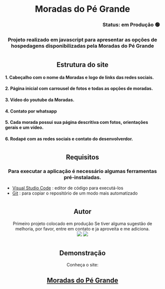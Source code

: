 # <div align="center"> Moradas do Pé Grande </div>
### <div align="right">Status: em Produção 🟢 </div>

### <div align="center">Projeto realizado em javascript para apresentar as opções de hospedagens disponibilizadas pela Moradas do Pé Grande</div>
#

## <div align="center">Estrutura do site<div>

#### 1. Cabeçalho com o nome da Moradas e logo de links das redes sociais.
#### 2. Página inicial com carrousel de fotos e todas as opções de moradas.
#### 3. Vídeo do youtube da Moradas.
#### 4. Contato por whatsapp
#### 5. Cada morada possui sua página descritiva com fotos, orientações gerais e um vídeo.
#### 6. Rodapé com as redes sociais e contato do desenvolverdor.
#

## <div align="center">Requisitos</div>
### <div align="center"> Para executar a aplicação é necessário algumas ferramentas pré-instaladas.</div>

* [Visual Studio Code](https://code.visualstudio.com/) : editor de código para executá-los
* [Git](https://git-scm.com) : para copiar o repositório de um modo mais automatizado

#

## <div align="center">Autor</div>
<div align="center">Primeiro projeto colocado em produção
Se tiver alguma sugestão de melhoria, por favor, entre em contato e ja aproveita e me adiciona.<br>
<a href="https://www.linkedin.com/in/renan-veronez-drechsler-54a4801a3/" target="_blank"><img src="https://img.shields.io/badge/-LinkedIn-%230077B5?style=for-the-badge&logo=linkedin&logoColor=white"></a> 
<a href="https://app.rocketseat.com.br/me/renan-veronez-drechsler-05266" target="_blank"><img src="https://img.shields.io/badge/-Rocketseat-000?style=for-the-badge&logo=rocketseat&logoColor=black"></a>
</div>

#

 ## <div align="center">Demonstração</div>
 <div align="center">Conheça o site:
 <h2><a href="https://moradasdopegrande.com.br/">Moradas do Pé Grande</a></h2></div>
